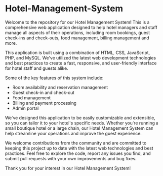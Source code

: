 # Hotel-Management-System
Welcome to the repository for our Hotel Management System! This is a comprehensive web application designed to help hotel managers and staff manage all aspects of their operations, including room bookings, guest check-ins and check-outs, food management, billing management and more.

This application is built using a combination of HTML, CSS, JavaScript, PHP, and MySQL. We've utilized the latest web development technologies and best practices to create a fast, responsive, and user-friendly interface for hotel staff and guests alike.

Some of the key features of this system include:

- Room availability and reservation management
- Guest check-in and check-out
- Food management 
- Billing and payment processing
- Admin portal

We've designed this application to be easily customizable and extensible, so you can tailor it to your hotel's specific needs. Whether you're running a small boutique hotel or a large chain, our Hotel Management System can help streamline your operations and improve the guest experience.

We welcome contributions from the community and are committed to keeping this project up to date with the latest web technologies and best practices. Feel free to explore the code, report any issues you find, and submit pull requests with your own improvements and bug fixes.

Thank you for your interest in our Hotel Management System!
